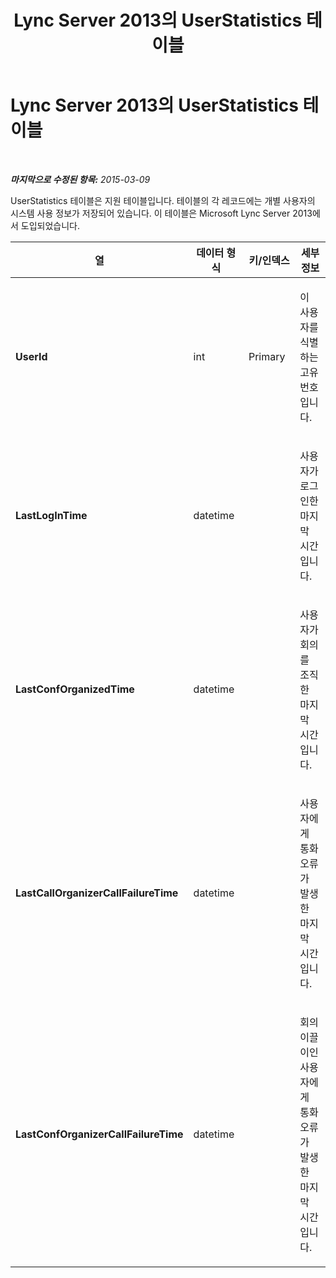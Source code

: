 ﻿---
title: Lync Server 2013의 UserStatistics 테이블
TOCTitle: Lync Server 2013의 UserStatistics 테이블
ms:assetid: cfaf803b-1679-4169-92d3-533fad3e56ed
ms:mtpsurl: https://technet.microsoft.com/ko-kr/library/JJ721893(v=OCS.15)
ms:contentKeyID: 49885993
ms.date: 08/24/2015
mtps_version: v=OCS.15
ms.translationtype: HT
---

# Lync Server 2013의 UserStatistics 테이블

 

_**마지막으로 수정된 항목:** 2015-03-09_

UserStatistics 테이블은 지원 테이블입니다. 테이블의 각 레코드에는 개별 사용자의 시스템 사용 정보가 저장되어 있습니다. 이 테이블은 Microsoft Lync Server 2013에서 도입되었습니다.


<table>
<colgroup>
<col style="width: 25%" />
<col style="width: 25%" />
<col style="width: 25%" />
<col style="width: 25%" />
</colgroup>
<thead>
<tr class="header">
<th>열</th>
<th>데이터 형식</th>
<th>키/인덱스</th>
<th>세부 정보</th>
</tr>
</thead>
<tbody>
<tr class="odd">
<td><p><strong>UserId</strong></p></td>
<td><p>int</p></td>
<td><p>Primary</p></td>
<td><p>이 사용자를 식별하는 고유 번호입니다.</p></td>
</tr>
<tr class="even">
<td><p><strong>LastLogInTime</strong></p></td>
<td><p>datetime</p></td>
<td><p></p></td>
<td><p>사용자가 로그인한 마지막 시간입니다.</p></td>
</tr>
<tr class="odd">
<td><p><strong>LastConfOrganizedTime</strong></p></td>
<td><p>datetime</p></td>
<td><p></p></td>
<td><p>사용자가 회의를 조직한 마지막 시간입니다.</p></td>
</tr>
<tr class="even">
<td><p><strong>LastCallOrganizerCallFailureTime</strong></p></td>
<td><p>datetime</p></td>
<td><p></p></td>
<td><p>사용자에게 통화 오류가 발생한 마지막 시간입니다.</p></td>
</tr>
<tr class="odd">
<td><p><strong>LastConfOrganizerCallFailureTime</strong></p></td>
<td><p>datetime</p></td>
<td><p></p></td>
<td><p>회의 이끌이인 사용자에게 통화 오류가 발생한 마지막 시간입니다.</p></td>
</tr>
</tbody>
</table>

